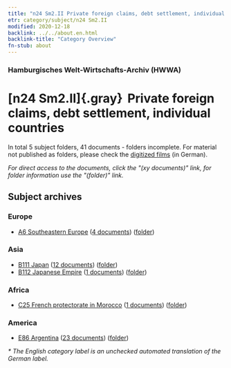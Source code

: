 ```yaml
---
title: "n24 Sm2.II Private foreign claims, debt settlement, individual countries"
etr: category/subject/n24 Sm2.II
modified: 2020-12-18
backlink: ../../about.en.html
backlink-title: "Category Overview"
fn-stub: about
---
```


### Hamburgisches Welt-Wirtschafts-Archiv (HWWA)
# [n24 Sm2.II]{.gray}&#8201; Private foreign claims, debt settlement, individual countries&#160; 





In total 5 subject folders, 41 documents - folders incomplete.
For material not published as folders, please check the [digitized films](/film/h1_sh) (in German).

_For direct access to the documents, click the "(xy documents)" link, for folder information use the "(folder)" link._

## Subject archives



### Europe

- [A6 Southeastern Europe](../../../geo/about.en.html#A6) (<a href="https://dfg-viewer.de/show/?tx_dlf[id]=https://pm20.zbw.eu/mets/sh/1409xx/140900/1453xx/145342/public.mets.en.xml" target="_blank">4 documents</a>) ([folder](http://purl.org/pressemappe20/folder/sh/140900,145342))

### Asia

- [B111 Japan](../../../geo/about.en.html#B111) (<a href="https://dfg-viewer.de/show/?tx_dlf[id]=https://pm20.zbw.eu/mets/sh/1412xx/141272/1453xx/145342/public.mets.en.xml" target="_blank">12 documents</a>) ([folder](http://purl.org/pressemappe20/folder/sh/141272,145342))
- [B112 Japanese Empire](../../../geo/about.en.html#B112) (<a href="https://dfg-viewer.de/show/?tx_dlf[id]=https://pm20.zbw.eu/mets/sh/1412xx/141273/1453xx/145342/public.mets.en.xml" target="_blank">1 documents</a>) ([folder](http://purl.org/pressemappe20/folder/sh/141273,145342))

### Africa

- [C25 French protectorate in Morocco](../../../geo/about.en.html#C25) (<a href="https://dfg-viewer.de/show/?tx_dlf[id]=https://pm20.zbw.eu/mets/sh/1413xx/141358/1453xx/145342/public.mets.en.xml" target="_blank">1 documents</a>) ([folder](http://purl.org/pressemappe20/folder/sh/141358,145342))

### America

- [E86 Argentina](../../../geo/about.en.html#E86) (<a href="https://dfg-viewer.de/show/?tx_dlf[id]=https://pm20.zbw.eu/mets/sh/1416xx/141692/1453xx/145342/public.mets.en.xml" target="_blank">23 documents</a>) ([folder](http://purl.org/pressemappe20/folder/sh/141692,145342))


_* The English category label is an unchecked automated translation of the German label._

